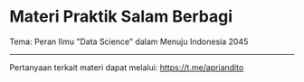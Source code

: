 # Materi Praktik Salam Berbagi
Tema: Peran Ilmu "Data Science" dalam Menuju Indonesia 2045

<hr>

Pertanyaan terkait materi dapat melalui: https://t.me/apriandito
